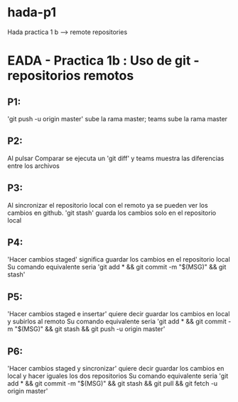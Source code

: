 # hada-p1
Hada practica 1 b --> remote repositories


# EADA - Practica 1b : Uso de git - repositorios remotos  
  
## P1:
'git push -u origin master' sube la rama master; teams sube la rama master

## P2:
Al pulsar Comparar se ejecuta un 'git diff' y teams muestra las diferencias entre los archivos

## P3:
Al sincronizar el repositorio local con el remoto ya se pueden ver los cambios en github. 'git stash' guarda los cambios solo en el repositorio local

## P4:
'Hacer cambios staged' significa guardar los cambios en el repositorio local  Su comando equivalente seria 'git add * && git commit -m "$(MSG)" && git stash'

## P5:
'Hacer cambios staged e insertar' quiere decir guardar los cambios en local y subirlos al remoto  Su comando equivalente seria 'git add * && git commit -m "$(MSG)" && git stash && git push -u origin master'

## P6:
'Hacer cambios staged y sincronizar' quiere decir guardar los cambios en local y hacer iguales los dos repositorios  Su comando equivalente seria 'git add * && git commit -m "$(MSG)" && git stash && git pull && git fetch -u origin master'
